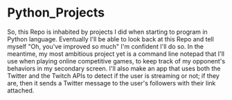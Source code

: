# Python_Projects

So, this Repo is inhabited by projects I did when starting to program in Python language.
Eventually I'll be able to look back at this Repo and tell myself "Oh, you've improved so much"
I'm confident I'll do so. In the meantime, my most ambitious project yet is a command line notepad
that I'll use when playing online competitive games, to keep track of my opponent's behaviors in my
secondary screen. I'll also make an app that uses both the Twitter and the Twitch APIs to detect if
the user is streaming or not; if they are, then it sends a Twitter message to the user's followers
with their link attached.
